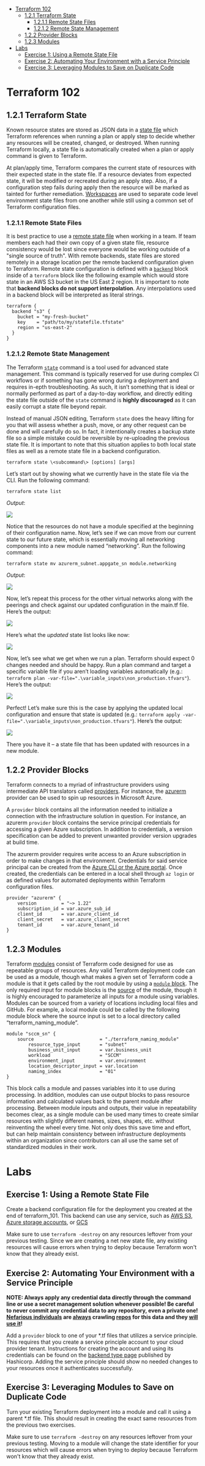 - [Terraform 102](#terraform-102)
  - [1.2.1 Terraform State](#121-terraform-state)
    - [1.2.1.1 Remote State Files](#1211-remote-state-files)
    - [1.2.1.2 Remote State Management](#1212-remote-state-management)
  - [1.2.2 Provider Blocks](#122-provider-blocks)
  - [1.2.3 Modules](#123-modules)
- [Labs](#labs)
  - [Exercise 1: Using a Remote State File](#exercise-1-using-a-remote-state-file)
  - [Exercise 2: Automating Your Environment with a Service Principle](#exercise-2-automating-your-environment-with-a-service-principle)
  - [Exercise 3: Leveraging Modules to Save on Duplicate Code](#exercise-3-leveraging-modules-to-save-on-duplicate-code)

# Terraform 102

## 1.2.1 Terraform State

Known resource states are stored as JSON data in a [state file](https://www.terraform.io/docs/state/) which Terraform references when running a plan or apply step to decide whether any resources will be created, changed, or destroyed. When running Terraform locally, a state file is automatically created when a plan or apply command is given to Terraform.

At plan/apply time, Terraform compares the current state of resources with their expected state in the state file. If a resource deviates from expected state, it will be modified or recreated during an apply step. Also, if a configuration step fails during apply then the resource will be marked as tainted for further remediation. [Workspaces](https://www.terraform.io/docs/state/workspaces.html) are used to separate code level environment state files from one another while still using a common set of Terraform configuration files.


### 1.2.1.1 Remote State Files

It is best practice to use a [remote state file](https://www.terraform.io/docs/state/remote.html) when working in a team. If team members each had their own copy of a given state file, resource consistency would be lost since everyone would be working outside of a "single source of truth". With remote backends, state files are stored remotely in a storage location per the remote backend configuration given to Terraform. Remote state configuration is defined with a [```backend```](https://www.terraform.io/docs/backends) block inside of a ```terraform``` block like the following example which would store state in an AWS S3 bucket in the US East 2 region. It is important to note that **backend blocks do not support interpolation**. Any interpolations used in a backend block will be interpreted as literal strings.

```
terraform {
  backend "s3" {
    bucket = "my-fresh-bucket"
    key    = "path/to/my/statefile.tfstate"
    region = "us-east-2"
  }
}
```

### 1.2.1.2 Remote State Management

The Terraform [```state```](https://www.terraform.io/docs/commands/state/index.html) command is a tool used for advanced state management. This command is typically reserved for use during complex CI workflows or if something has gone wrong during  a deployment and requires in-epth troubleshooting. As such, it isn’t something that is ideal or normally performed as part of a day-to-day workflow, and directly editing the state file outside of the ```state``` command is **highly discouraged** as it can easily corrupt a state file beyond repair.

Instead of manual JSON editing, Terraform ```state``` does the heavy lifting for you that will assess whether a push, move, or any other request can be done and will carefully do so. In fact, it intentionally creates a backup state file so a simple mistake could be reversible by re-uploading the previous state file. It is important to note that this situation applies to both local state files as well as a remote state file in a backend configuration. 

`terraform state \<subcommand\> [options] [args]`

Let’s start out by showing what we currently have in the state file via the CLI. Run the following command:

`terraform state list`

*Output*:

![](_img/6c24fc414f42ec90577dc59909033a26.png)

Notice that the resources do not have a module specified at the beginning of their configuration name. Now, let’s see if we can move from our current state to our future state, which is essentially moving all networking components into a new module named “networking”. Run the following command:

`terraform state mv azurerm_subnet.appgate_sn module.networking`

*Output*:

![](_img/bbdf852e502e7fa9eb822e6079863614.png)

Now, let’s repeat this process for the other virtual networks along with the peerings and check against our updated configuration in the main.tf file. Here’s the output:

![](_img/5c776d5b13fb389249f3f6e4e6af90e7.png)

Here’s what the *updated* state list looks like now:

![](_img/461c8dba5c04daea0d61d287a15f9812.png)

Now, let’s see what we get when we run a plan. Terraform should expect 0 changes needed and should be happy. Run a plan command and target a specific variable file if you aren’t loading variables automatically (e.g.: `terraform plan -var-file=".\variable_inputs\non_production.tfvars"`). Here’s the output:

![](_img/b96c6226d4f9116c2c58e3724d52e62b.png)

Perfect! Let’s make sure this is the case by applying the updated local configuration and ensure that state is updated (e.g.: ```terraform apply -var-file=".\variable_inputs\non_production.tfvars"```). Here’s the output:

![](_img/0db0cb2ebd52e2ad115c0a87cdf8c3e9.png)

There you have it – a state file that has been updated with resources in a new module.

## 1.2.2 Provider Blocks

Terraform connects to a myriad of infrastructure providers using intermediate API translators called [providers](https://www.terraform.io/docs/providers/). For instance, the [azurerm](https://www.terraform.io/docs/providers/azurerm/index.html) provider can be used to spin up resources in Microsoft Azure.

A ```provider``` block contains all the information needed to initialize a connection with the infrastructure solution in question. For instance, an azurerm ```provider``` block contains the service principal credentials for accessing a given Azure subscription. In addition to credentials, a version specification can be added to prevent unwanted provider version upgrades at build time.

The azurerm provider requires write access to an Azure subscription in order to make changes in that environment. Credentials for said service principal can be created from the [Azure CLI or the Azure portal](https://www.terraform.io/docs/providers/azurerm/authenticating_via_service_principal.html). Once created, the credentials can be entered in a local shell through ```az login``` or as defined values for automated deployments within Terraform configuration files.

```
provider "azurerm" {
    version         = "~> 1.22"
    subscription_id = var.azure_sub_id
    client_id       = var.azure_client_id
    client_secret   = var.azure_client_secret
    tenant_id       = var.azure_tenant_id
}
```

## 1.2.3 Modules

Terraform [modules](https://www.terraform.io/docs/modules/index.html) consist of Terraform code designed for use as repeatable groups of resources. Any valid Terraform deployment code can be used as a module, though what makes a given set of Terraform code a module is that it gets called by the root module by using a [```module``` block](https://www.terraform.io/docs/modules/usage.html). The only required input for module blocks is the [source](https://www.terraform.io/docs/modules/sources.html) of the module, though it is highly encouraged to parameterize all inputs for a module using variables. Modules can be sourced from a variety of locations including local files and GitHub. For example, a local module could be called by the following module block where the source input is set to a local directory called “terraform_naming_module”.

```
module "sccm_sn" {
    source                        = "./terraform_naming_module"
        resource_type_input       = "subnet"
        business_unit_input       = var.business_unit
        workload                  = "SCCM"
        environment_input         = var.environment
        location_descriptor_input = var.location
        naming_index              = "01"
}
```

This block calls a module and passes variables into it to use during processing. In addition, modules can use output blocks to pass resource information and calculated values back to the parent module after processing. Between module inputs and outputs, their value in repeatability becomes clear, as a single module can be used many times to create similar resources with slightly different names, sizes, shapes, etc. without reinventing the wheel every time. Not only does this save time and effort, but can help maintain consistency between infrastructure deployments within an organization since contributors can all use the same set of standardized modules in their work.

# Labs

## Exercise 1: Using a Remote State File

Create a backend configuration file for the deployment you created at the end of terraform_101. This backend can use any service, such as [AWS S3](https://www.terraform.io/docs/backends/types/s3.html), [Azure storage accounts](https://www.terraform.io/docs/backends/types/azurerm.html), or [GCS](https://www.terraform.io/docs/backends/types/gcs.html)

Make sure to use ```terraform -destroy``` on any resources leftover from your previous testing. Since we are creating a net new state file, any existing resources will cause errors when trying to deploy because Terraform won't know that they already exist.

## Exercise 2: Automating Your Environment with a Service Principle

**NOTE: Always apply any credential data directly through the command line or use a secret management solution whenever possible! Be careful to never commit any credential data to any repository, even a private one! [Nefarious individuals](https://digitalguardian.com/blog/deloitte-hack-underscores-risk-credential-leaks) are [always](https://docs.aws.amazon.com/general/latest/gr/aws-access-keys-best-practices.html) crawling [repos](https://www.theregister.co.uk/2015/01/06/dev_blunder_shows_github_crawling_with_keyslurping_bots/) for this data and they [will use it](http://vertis.io/2013/12/16/unauthorised-litecoin-mining.html)!**

Add a ```provider``` block to one of your *.tf files that utilizes a service principle. This requires that you create a service principle account to your cloud provider tenant. Instructions for creating the account and using its credentials can be found on the [backend type page](https://www.terraform.io/docs/backends/types/index.html) published by Hashicorp. Adding the service principle should show no needed changes to your resources once it authenticates successfully.

## Exercise 3: Leveraging Modules to Save on Duplicate Code

Turn your existing Terraform deployment into a module and call it using a parent *.tf file. This should result in creating the exact same resources from the previous two exercises.

Make sure to use ```terraform -destroy``` on any resources leftover from your previous testing. Moving to a module will change the state identifier for your resources which will cause errors when trying to deploy because Terraform won't know that they already exist.
